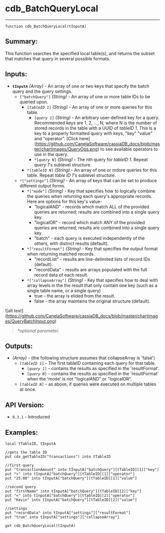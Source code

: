 # cdb_BatchQueryLocal
---
```
function cdb_BatchQueryLocal(tInputA)
```
## Summary:
This function searches the specified local table(s), and returns the subset that matches that query in several possible formats.

## Inputs:
* **`tInputA`** *(Array)* - An array of one or two keys that specify the batch query and the query settings.
	* `["batchQuery"]` *(String)* - An array of one or more table IDs to be queried upon.
  		* `[`*`tableID 1`*`]` *(String)* - An array of one or more queries for this table.
  			* `[`*`query 1`*`]` *(String)* - An arbitrary user-defined key for a query. Recommended keys are 1, 2, ..., N, where N is the number of stored records in the table with a UUID of *tableID 1*. This is a key to a properly formatted query with keys, "key" "value" and "operator". [Click here] (https://github.com/CanelaSoftware/cassiaDB_docs/blob/master/chartimages/QueryOps.png) to see available operators to use in the query.
  			* `*[`*`query N`*`]` *(String)* - The nth query for *tableID 1*. Repeat *query 1*'s sublevel structure.
 		* `*[`*`tableID N`*`]` *(String)* - An array of one or mdore queries for this table. Repeat *table ID 1*'s sublevel structure.
	* `*["settings"]` *(String)* - An array of keys that can be set to produce different output forms.
 		* `*["mode"]` *(String)* - Key that specifies how to logically combine the queries when returning each query's appropriate records. Here are options for this key's value-
 			- "logicalAND" - records which match ALL of the provided queries are returned; results are combined into a single query key.
 			- "logicalOR" - record which match ANY of the provided queries are returned; results are combined into a single query key.
 			- "batch" - each query is executed independently of the others, with distinct results (default).
 		* `*["resultFormat"]` *(String)* - Key that specifies the output format when returning matched records.
 			- "recordList" - results are line-delimited lists of record IDs (default).
 			- "recordData" - results are arrays populated with the full record data of each result.
 		* `*["collapseArray"]` *(String)* - Key that specifies how to deal with array levels in the the result that only contain one key (such as a single table name, or a single query)
 			- true - the array is elided from the result.
 			- false - the array maintains the original structure (default).

![alt text] (https://github.com/CanelaSoftware/cassiaDB_docs/blob/master/chartimages/QueryBatchInput.png)

> _*optional parameter._

## Outputs:
* *(Array)* - (the following structure assumes that collapseArray is 'false')
	* `[`*`tableID 1`*`]` - The first tableID containing each query for that table.
		* `[`*`query 1`*`]` - contains the results as specified in the 'resultFormat'.
		* `[`*`query N`*`]` - contains the results as specified in the 'resultFormat' when the 'mode' is not "logicalAND" or "logicalOR".
	* `[`*`tableID N`*`]` - as above, if queries were executed on multiple tables at once.
	
## API Version:
* `0.3.1` - Introduced

## Examples:
```
local tTableID, tInputA

//gets the table ID
put cdx_getTableID("transactions") into tTableID

//first query
put "transactionAmount" into tInputA["batchQuery"][tTableID][1]["key"]
put ">" into tInputA["batchQuery"][tTableID][1]["operator"]
put "25.00" into tInputA["batchQuery"][tTableID][1]["value"]

//second query
put "firstName" into tInputA["batchQuery"][tTableID][2]["key"]
put "=" into tInputA["batchQuery"][tTableID][2]["operator"]
put "Kevin" into tInputA["batchQuery"][tTableID][2]["value"]

//settings
put "recordData" into tInputA["settings"]["resultFormat"]
put "true" into tInputA["settings"]["collapseArray"]

get cdb_BatchQueryLocal(tInputA)
```